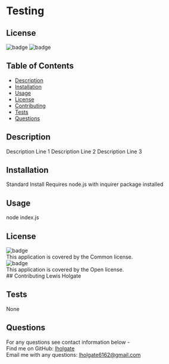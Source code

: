 # Testing
## License
![badge](https://img.shields.io/badge/license-Common-brightgreen)
![badge](https://img.shields.io/badge/license-Open-brightgreen)
## Table of Contents
- [Description](#description)
- [Installation](#installation)
- [Usage](#usage)
- [License](#license)
- [Contributing](#contributing)
- [Tests](#tests)
- [Questions](#questions)
## Description
Description Line 1
Description Line 2
Description Line 3
## Installation
Standard Install
Requires node.js with inquirer package installed
## Usage
node index.js
## License
![badge](https://img.shields.io/badge/license-Common-brightgreen)
<br />This application is covered by the Common license.
<br />![badge](https://img.shields.io/badge/license-Open-brightgreen)
<br />This application is covered by the Open license.
<br />## Contributing
Lewis Holgate
## Tests
None
## Questions
For any questions see contact information below -
<br />Find me on GitHub: [lholgate](https://github.com/lholgate)<br />
Email me with any questions: lholgate6162@gmail.com<br />

